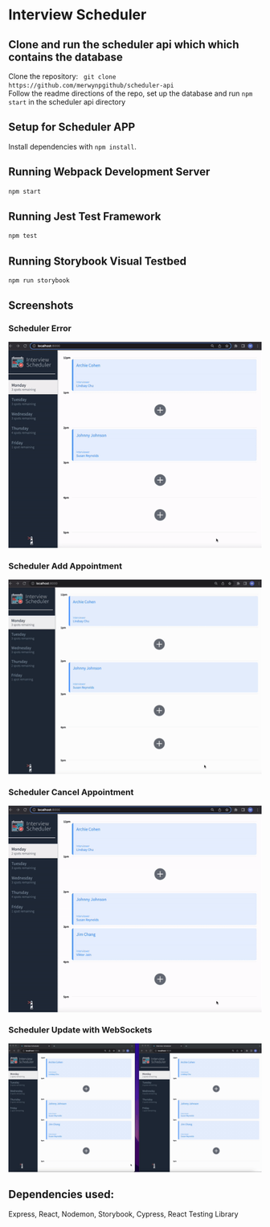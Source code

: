 # Interview Scheduler

## Clone and run the scheduler api which which contains the database

Clone the repository: ` git clone https://github.com/merwynpgithub/scheduler-api`
<br />
Follow the readme directions of the repo, set up the database and run `npm start` in the scheduler api directory

## Setup for Scheduler APP

Install dependencies with `npm install`.

## Running Webpack Development Server

```sh
npm start
```

## Running Jest Test Framework

```sh
npm test
```

## Running Storybook Visual Testbed

```sh
npm run storybook
```
## Screenshots
### Scheduler Error
![Scheduler Error](src/images/ezgif-1-scheduler.gif)
### Scheduler Add Appointment
![Scheduler Add Appointment](src/images/Screen-Recording-2.gif)
### Scheduler Cancel Appointment
![Scheduler Cancel Appointment](src/images/ezgif-3-scheduler.gif)
### Scheduler Update with WebSockets
![Scheduler Update with WebSockets](src/images/Screen-Recording-4.gif)

## Dependencies used:
Express, React, Nodemon, Storybook, Cypress, React Testing Library
